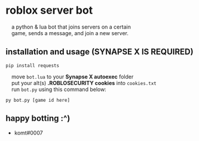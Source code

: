 # roblox server bot
&nbsp;&nbsp;&nbsp;&nbsp;a python & lua bot that joins servers on a certain  
&nbsp;&nbsp;&nbsp;&nbsp;game, sends a message, and join a new server.  
  
## installation and usage **(SYNAPSE X IS REQUIRED)**  
  
```
pip install requests
```  
  
  
&nbsp;&nbsp;&nbsp;&nbsp;move ``bot.lua`` to your **Synapse X autoexec** folder  
&nbsp;&nbsp;&nbsp;&nbsp;put your alt(s) **.ROBLOSECURITY cookies** into ``cookies.txt``  
&nbsp;&nbsp;&nbsp;&nbsp;run ``bot.py`` using this command below:  
  
  
```
py bot.py [game id here]
```  
  
## happy botting :^)
- komt#0007
